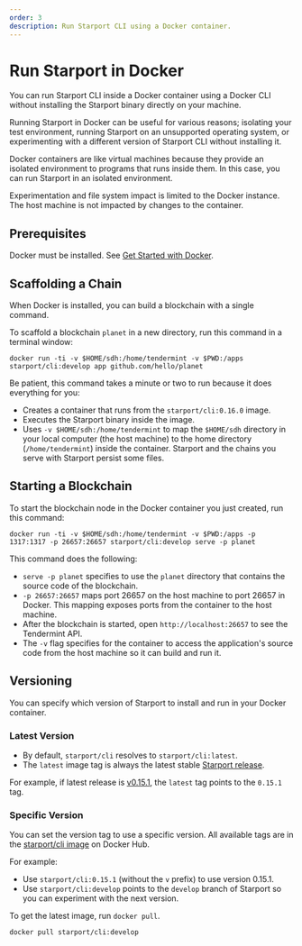 ```yaml
---
order: 3
description: Run Starport CLI using a Docker container.
---
```


# Run Starport in Docker

You can run Starport CLI inside a Docker container using a Docker CLI without installing the Starport binary directly on your machine.

Running Starport in Docker can be useful for various reasons; isolating your test environment, running Starport on an unsupported operating system, or experimenting with a different version of Starport CLI without installing it.

Docker containers are like virtual machines because they provide an isolated environment to programs that runs inside them. In this case, you can run Starport in an isolated environment.

Experimentation and file system impact is limited to the Docker instance. The host machine is not impacted by changes to the container.

## Prerequisites

Docker must be installed. See [Get Started with Docker](https://www.docker.com/get-started).

## Scaffolding a Chain

When Docker is installed, you can build a blockchain with a single command.

To scaffold a blockchain `planet` in a new directory, run this command in a terminal window:

```
docker run -ti -v $HOME/sdh:/home/tendermint -v $PWD:/apps starport/cli:develop app github.com/hello/planet
```

Be patient, this command takes a minute or two to run because it does everything for you:

- Creates a container that runs from the `starport/cli:0.16.0` image.
- Executes the Starport binary inside the image. 
- Uses `-v $HOME/sdh:/home/tendermint` to map the `$HOME/sdh` directory in your local computer (the host machine) to the home directory (`/home/tendermint`) inside the container. Starport and the chains you serve with Starport persist some files.

## Starting a Blockchain

To start the blockchain node in the Docker container you just created, run this command:

```
docker run -ti -v $HOME/sdh:/home/tendermint -v $PWD:/apps -p 1317:1317 -p 26657:26657 starport/cli:develop serve -p planet
```

This command does the following:

- `serve -p planet` specifies to use the `planet` directory that contains the source code of the blockchain.
- `-p 26657:26657` maps port 26657 on the host machine to port 26657 in Docker. This mapping exposes ports from the container to the host machine.
- After the blockchain is started, open `http://localhost:26657` to see the Tendermint API.
- The `-v` flag specifies for the container to access the application's source code from the host machine so it can build and run it.

## Versioning

You can specify which version of Starport to install and run in your Docker container.

### Latest Version

- By default, `starport/cli` resolves to `starport/cli:latest`.
- The `latest` image tag is always the latest stable [Starport release](https://github.com/tendermint/starport/releases).

For example, if latest release is [v0.15.1](https://github.com/tendermint/starport/releases/tag/v0.15.1), the `latest` tag points to the `0.15.1` tag.

### Specific Version

You can set the version tag to use a specific version. All available tags are in the [starport/cli image](https://hub.docker.com/repository/docker/starport/cli/tags?page=1&ordering=last_updated) on Docker Hub.

For example:

- Use `starport/cli:0.15.1` (without the `v` prefix) to use version 0.15.1.
- Use `starport/cli:develop` points to the `develop` branch of Starport so you can experiment with the next version.

To get the latest image, run `docker pull`.

```
docker pull starport/cli:develop
```
